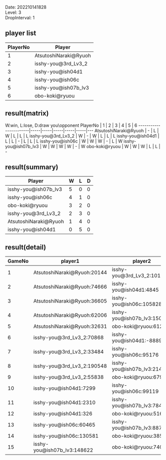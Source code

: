 Date: 202210141828  
Level: 3  
DropInterval: 1  
## player list
PlayerNo  |  Player
----------|-----------------------
1         |  AtsutoshiNaraki@Ryuoh
2         |  isshy-you@3rd_Lv3_2
3         |  isshy-you@ish04d1
4         |  isshy-you@ish06c
5         |  isshy-you@ish07b_lv3
6         |  obo-koki@ryuou
## result(matrix)
W:win, L:lose, D:draw
you\opponent PlayerNo  |  1  |  2  |  3  |  4  |  5  |  6
-----------------------|-----|-----|-----|-----|-----|---
AtsutoshiNaraki@Ryuoh  |  -  |  L  |  W  |  L  |  L  |  L
isshy-you@3rd_Lv3_2    |  W  |  -  |  W  |  L  |  L  |  L
isshy-you@ish04d1      |  L  |  L  |  -  |  L  |  L  |  L
isshy-you@ish06c       |  W  |  W  |  W  |  -  |  L  |  W
isshy-you@ish07b_lv3   |  W  |  W  |  W  |  W  |  -  |  W
obo-koki@ryuou         |  W  |  W  |  W  |  L  |  L  |  -
## result(summary)
Player                 |  W  |  L  |  D
-----------------------|-----|-----|---
isshy-you@ish07b_lv3   |  5  |  0  |  0
isshy-you@ish06c       |  4  |  1  |  0
obo-koki@ryuou         |  3  |  2  |  0
isshy-you@3rd_Lv3_2    |  2  |  3  |  0
AtsutoshiNaraki@Ryuoh  |  1  |  4  |  0
isshy-you@ish04d1      |  0  |  5  |  0
## result(detail)
GameNo  |  player1                      |  player2
--------|-------------------------------|-----------------------------
1       |  AtsutoshiNaraki@Ryuoh:20144  |  isshy-you@3rd_Lv3_2:101342
2       |  AtsutoshiNaraki@Ryuoh:74666  |  isshy-you@ish04d1:4845
3       |  AtsutoshiNaraki@Ryuoh:36605  |  isshy-you@ish06c:105828
4       |  AtsutoshiNaraki@Ryuoh:62006  |  isshy-you@ish07b_lv3:150514
5       |  AtsutoshiNaraki@Ryuoh:32631  |  obo-koki@ryuou:61271
6       |  isshy-you@3rd_Lv3_2:70868    |  isshy-you@ish04d1:-8889
7       |  isshy-you@3rd_Lv3_2:33484    |  isshy-you@ish06c:95176
8       |  isshy-you@3rd_Lv3_2:190548   |  isshy-you@ish07b_lv3:214806
9       |  isshy-you@3rd_Lv3_2:55838    |  obo-koki@ryuou:67994
10      |  isshy-you@ish04d1:7299       |  isshy-you@ish06c:99119
11      |  isshy-you@ish04d1:2310       |  isshy-you@ish07b_lv3:78437
12      |  isshy-you@ish04d1:326        |  obo-koki@ryuou:51676
13      |  isshy-you@ish06c:60465       |  isshy-you@ish07b_lv3:88793
14      |  isshy-you@ish06c:130581      |  obo-koki@ryuou:38593
15      |  isshy-you@ish07b_lv3:148622  |  obo-koki@ryuou:74078

